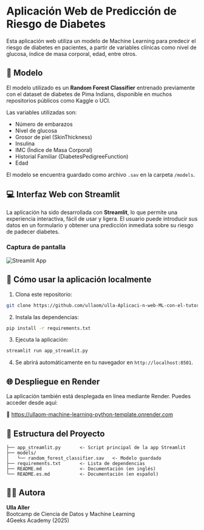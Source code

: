 
# Aplicación Web de Predicción de Riesgo de Diabetes

Esta aplicación web utiliza un modelo de Machine Learning para predecir el riesgo de diabetes en pacientes, a partir de variables clínicas como nivel de glucosa, índice de masa corporal, edad, entre otros.

## 🧠 Modelo

El modelo utilizado es un **Random Forest Classifier** entrenado previamente con el dataset de diabetes de Pima Indians, disponible en muchos repositorios públicos como Kaggle o UCI.

Las variables utilizadas son:
- Número de embarazos
- Nivel de glucosa
- Grosor de piel (SkinThickness)
- Insulina
- IMC (Índice de Masa Corporal)
- Historial Familiar (DiabetesPedigreeFunction)
- Edad

El modelo se encuentra guardado como archivo `.sav` en la carpeta `/models`.

## 💻 Interfaz Web con Streamlit

La aplicación ha sido desarrollada con **Streamlit**, lo que permite una experiencia interactiva, fácil de usar y ligera. El usuario puede introducir sus datos en un formulario y obtener una predicción inmediata sobre su riesgo de padecer diabetes.

### Captura de pantalla

![Streamlit App](https://github.com/ullaom/ulla-Aplicaci-n-web-ML-con-el-tutorial-Streamlit/assets/your_screenshot.png)

## 🚀 Cómo usar la aplicación localmente

1. Clona este repositorio:
```bash
git clone https://github.com/ullaom/ulla-Aplicaci-n-web-ML-con-el-tutorial-Streamlit.git
```

2. Instala las dependencias:
```bash
pip install -r requirements.txt
```

3. Ejecuta la aplicación:
```bash
streamlit run app_streamlit.py
```

4. Se abrirá automáticamente en tu navegador en `http://localhost:8501`.

## 🌐 Despliegue en Render

La aplicación también está desplegada en línea mediante Render. Puedes acceder desde aquí:

🔗 https://ullaom-machine-learning-python-template.onrender.com

## 📁 Estructura del Proyecto

```
├── app_streamlit.py       <- Script principal de la app Streamlit
├── models/
│   └── random_forest_classifier.sav   <- Modelo guardado
├── requirements.txt       <- Lista de dependencias
├── README.md              <- Documentación (en inglés)
└── README.es.md           <- Documentación (en español)
```

## 👩‍💻 Autora

**Ulla Aller**  
Bootcamp de Ciencia de Datos y Machine Learning  
4Geeks Academy (2025)